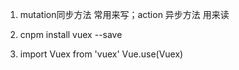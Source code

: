 1. mutation同步方法 常用来写；action 异步方法 用来读

1. cnpm install vuex --save
2. import Vuex from 'vuex'
    Vue.use(Vuex)